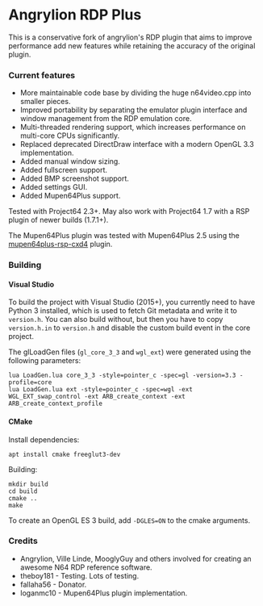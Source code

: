 # Angrylion RDP Plus

This is a conservative fork of angrylion's RDP plugin that aims to improve performance add new features while retaining the accuracy of the original plugin.

### Current features
* More maintainable code base by dividing the huge n64video.cpp into smaller pieces.
* Improved portability by separating the emulator plugin interface and window management from the RDP emulation core.
* Multi-threaded rendering support, which increases performance on multi-core CPUs significantly.
* Replaced deprecated DirectDraw interface with a modern OpenGL 3.3 implementation.
* Added manual window sizing.
* Added fullscreen support.
* Added BMP screenshot support.
* Added settings GUI.
* Added Mupen64Plus support.

Tested with Project64 2.3+. May also work with Project64 1.7 with a RSP plugin of newer builds (1.7.1+).

The Mupen64Plus plugin was tested with Mupen64Plus 2.5 using the [mupen64plus-rsp-cxd4](https://github.com/mupen64plus/mupen64plus-rsp-cxd4) plugin.

### Building

#### Visual Studio

To build the project with Visual Studio (2015+), you currently need to have Python 3 installed, which is used to fetch Git metadata and write it to `version.h`.
You can also build without, but then you have to copy `version.h.in` to `version.h` and disable the custom build event in the core project.

The glLoadGen files (`gl_core_3_3` and `wgl_ext`) were generated using the following parameters:

    lua LoadGen.lua core_3_3 -style=pointer_c -spec=gl -version=3.3 -profile=core
    lua LoadGen.lua ext -style=pointer_c -spec=wgl -ext WGL_EXT_swap_control -ext ARB_create_context -ext ARB_create_context_profile

#### CMake

Install dependencies:

    apt install cmake freeglut3-dev

Building:

    mkdir build
    cd build
    cmake ..
    make

To create an OpenGL ES 3 build, add ``-DGLES=ON`` to the cmake arguments.

### Credits
* Angrylion, Ville Linde, MooglyGuy and others involved for creating an awesome N64 RDP reference software.
* theboy181 - Testing. Lots of testing.
* fallaha56 - Donator.
* loganmc10 - Mupen64Plus plugin implementation.

